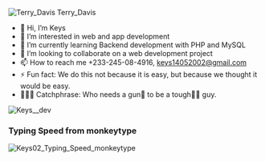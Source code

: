 ![![Terry_Davis](https://github.com/user-attachments/assets/16d91932-24a0-4351-beb8-5e3ae9af4d03)
Terry_Davis](https://github.com/user-attachments/assets/e7928830-c2ad-49e3-a89e-cfa23df21057)
- 👋 Hi, I’m Keys
- 👀 I’m interested in web and app development
- 🌱 I’m currently learning Backend development with PHP and MySQL
- 💞️ I’m looking to collaborate on a web development project
- 📫 How to reach me +233-245-08-4916, keys14052002@gmail.com
- ⚡ Fun fact: We do this not because it is easy, but because we thought it would be easy.
- 👨🏽‍💻 Catchphrase: Who needs a gun🔫 to be a tough💪🏽 guy.

![Keys__dev](https://github.com/user-attachments/assets/28b549de-88d1-4fea-9f28-3434851dddd5)

### Typing Speed from monkeytype
![Keys02_Typing_Speed_monkeytype](https://github.com/user-attachments/assets/7b6e04eb-981e-45d7-b268-7194d1fb8efa)





<!---
Keys02/Keys02 is a ✨ special ✨ repository because its `README.md` (this file) appears on your GitHub profile.
You can click the Preview link to take a look at your changes.
--->
